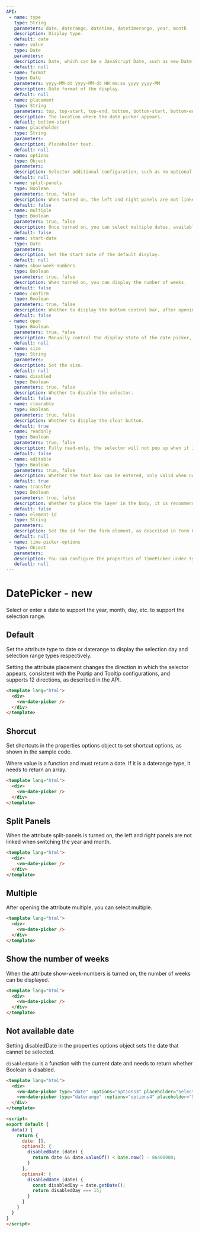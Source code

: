 ```yaml
---
API:
 - name: type
   type: String
   parameters: date, daterange, datetime, datetimerange, year, month
   description: Display type.
   default: date
 - name: value
   type: Date
   parameters:
   description: Date, which can be a JavaScript Date, such as new Date(), or a standard date format. Click on the right to view
   default: null
 - name: format
   type: Date
   parameters: yyyy-MM-dd yyyy-MM-dd HH:mm:ss yyyy yyyy-MM
   description: Date format of the display.
   default: null
 - name: placement
   type: String
   parameters: top, top-start, top-end, bottom, bottom-start, bottom-end, left, left-start, left-end, right, right-start, right-end
   description: The location where the date picker appears.
   default: bottom-start
 - name: placeholder
   type: String
   parameters:
   description: Placeholder text.
   default: null
 - name: options
   type: Object
   parameters:
   description: Selector additional configuration, such as no optional date and shortcut options, the specific items are shown in the table below.
   default: null
 - name: split-panels
   type: Boolean
   parameters: true, false
   description: When turned on, the left and right panels are not linked and are only available under daterange and datetimerange.
   default: false
 - name: multiple
   type: Boolean
   parameters: true, false
   description: Once turned on, you can select multiple dates, available only under date.
   default: false
 - name: start-date
   type: Date
   parameters:
   description: Set the start date of the default display.
   default: null
 - name: show-week-numbers
   type: Boolean
   parameters: true, false
   description: When turned on, you can display the number of weeks.
   default: false
 - name: confirm
   type: Boolean
   parameters: true, false
   description: Whether to display the bottom control bar, after opening, select the date, the selector will not be actively closed, and the user can confirm it before closing.
   default: false
 - name: open
   type: Boolean
   parameters: true, false
   description: Manually control the display state of the date picker, true for display and false for collapse. With this property, the selector does not actively close. It is recommended to use slot and confirm together with related events.
   default: null
 - name: size
   type: String
   parameters:
   description: Set the size.
   default: null
 - name: disabled
   type: Boolean
   parameters: true, false
   description: Whether to disable the selector.
   default: false
 - name: clearable
   type: Boolean
   parameters: true, false
   description: Whether to display the clear button.
   default: true
 - name: readonly
   type: Boolean
   parameters: true, false
   description: Fully read-only, the selector will not pop up when it is opened, it will only take effect if the open attribute is not set.
   default: false
 - name: editable
   type: Boolean
   parameters: true, false
   description: Whether the text box can be entered, only valid when no slot is used.
   default: true
 - name: transfer
   type: Boolean
   parameters: true, false
   description: Whether to place the layer in the body, it is recommended to add this property when used in Tabs, Table with fixed, it will not be affected by the parent style, so as to achieve better results.
   default: false
 - name: element-id
   type: String
   parameters:
   description: Set the id for the form element, as described in Form Usage.
   default: null
 - name: time-picker-options
   type: Object
   parameters:
   description: You can configure the properties of TimePicker under type datetime and datetimerange , such as the interval steps::time-picker-options="{steps [1, 10, 10]}"
   default: null
---
```


# DatePicker **- new**

<box header>

  Select or enter a date to support the year, month, day, etc. to support the selection range.

</box>

<box>

## Default

Set the attribute type to date or daterange to display the selection day and selection range types respectively.

Setting the attribute placement changes the direction in which the selector appears, consistent with the Poptip and Tooltip configurations, and supports 12 directions, as described in the API.

<vuecode md>
<div slot="demo">
  <Demos-DatePicker-Default />
</div>
<div slot="code">

```html
<template lang="html">
  <div>
    <vm-date-picker />
  </div>
</template>
```

</div>
</vuecode>
</box>

<box>

## Shorcut

Set shortcuts in the properties options object to set shortcut options, as shown in the sample code.

Where value is a function and must return a date. If it is a daterange type, it needs to return an array.

<vuecode md>
<div slot="demo">
  <Demos-DatePicker-Options />
</div>
<div slot="code">

```html
<template lang="html">
  <div>
    <vm-date-picker />
  </div>
</template>
```

</div>
</vuecode>
</box>

<box>

## Split Panels

When the attribute split-panels is turned on, the left and right panels are not linked when switching the year and month.

<vuecode md>
<div slot="demo">
  <Demos-DatePicker-SplitPanels />
</div>
<div slot="code">

```html
<template lang="html">
  <div>
    <vm-date-picker />
  </div>
</template>
```

</div>
</vuecode>
</box>

<box>

## Multiple

After opening the attribute multiple, you can select multiple.

<vuecode md>
<div slot="demo">
  <Demos-DatePicker-Multiple />
</div>
<div slot="code">

```html
<template lang="html">
  <div>
    <vm-date-picker />
  </div>
</template>
```

</div>
</vuecode>
</box>

<box>

## Show the number of weeks

When the attribute show-week-numbers is turned on, the number of weeks can be displayed.

<vuecode md>
<div slot="demo">
  <Demos-DatePicker-NumberWeeks />
</div>
<div slot="code">

```html
<template lang="html">
  <div>
    <vm-date-picker />
  </div>
</template>
```

</div>
</vuecode>
</box>


<box>

## Not available date

Setting disabledDate in the properties options object sets the date that cannot be selected.

`disabledDate` is a function with the current date and needs to return whether Boolean is disabled.

<vuecode md>
<div slot="demo">
  <Demos-DatePicker-NotAvailableDate />
</div>
<div slot="code">

```html
<template lang="html">
  <div>
    <vm-date-picker type="date" :options="options3" placeholder="Select a date"/>
    <vm-date-picker type="daterange" :options="options4" placeholder="Select a date" v-model="date"/>
  </div>
</template>

<script>
export default {
  data() {
    return {
      date: [],
      options3: {
        disabledDate (date) {
          return date && date.valueOf() < Date.now() - 86400000;
        }
      },
      options4: {
        disabledDate (date) {
          const disabledDay = date.getDate();
          return disabledDay === 15;
        }
      }
    }
  }
}
</script>
```

</div>
</vuecode>
</box>
